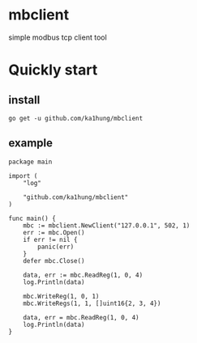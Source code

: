# mbclient
simple modbus tcp client tool

# Quickly start

## install

    go get -u github.com/ka1hung/mbclient

## example

    package main

    import (
        "log"

        "github.com/ka1hung/mbclient"
    )

    func main() {
        mbc := mbclient.NewClient("127.0.0.1", 502, 1)
        err := mbc.Open()
        if err != nil {
            panic(err)
        }
        defer mbc.Close()

        data, err := mbc.ReadReg(1, 0, 4)
        log.Println(data)

        mbc.WriteReg(1, 0, 1)
        mbc.WriteRegs(1, 1, []uint16{2, 3, 4})

        data, err = mbc.ReadReg(1, 0, 4)
        log.Println(data)
    }
